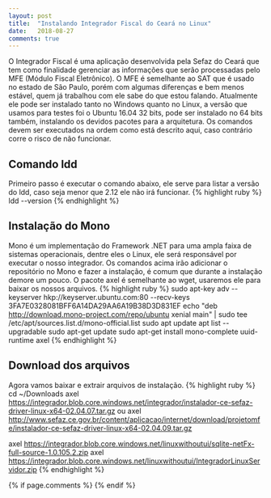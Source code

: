 ```yaml
---
layout: post
title:  "Instalando Integrador Fiscal do Ceará no Linux"
date:   2018-08-27
comments: true
---
```


O Integrador Fiscal é uma aplicação desenvolvida pela Sefaz do Ceará que tem como finalidade gerenciar as informações que serão processadas pelo MFE (Módulo Fiscal Eletrônico). O MFE é semelhante ao SAT que é usado no estado de São Paulo, porém com algumas diferenças e bem menos estável, quem já trabalhou com ele sabe do que estou falando. 
Atualmente ele pode ser instalado tanto no Windows quanto no Linux, a versão que usamos para testes foi o Ubuntu 16.04 32 bits, pode ser instalado no 64 bits também, instalando os devidos pacotes para a arquitetura.
Os comandos devem ser executados na ordem como está descrito aqui, caso contrário corre o risco de não funcionar.

## Comando ldd
Primeiro passo é executar o comando abaixo, ele serve para listar a versão do ldd, caso seja menor que 2.12 ele não irá funcionar.
{% highlight ruby %}
ldd --version
{% endhighlight %}



## Instalação do Mono
Mono é um implementação do Framework .NET para uma ampla faixa de sistemas operacionais, dentre eles o Linux, ele será responsável por executar o nosso integrador.
Os comandos acima irão adicionar o repositório no Mono e fazer a instalação, é comum que durante a instalação demore um pouco. O pacote axel é semelhante ao wget, usaremos ele para baixar os nossos arquivos.
{% highlight ruby %}
sudo apt-key adv --keyserver hkp://keyserver.ubuntu.com:80 --recv-keys 3FA7E0328081BFF6A14DA29AA6A19B38D3D831EF
echo "deb http://download.mono-project.com/repo/ubuntu xenial main" | sudo tee /etc/apt/sources.list.d/mono-official.list
sudo apt update
apt list --upgradable
sudo apt-get update
sudo apt-get install mono-complete uuid-runtime axel
{% endhighlight %}



## Download dos arquivos
Agora vamos baixar e extrair arquivos de instalação.
{% highlight ruby %}
cd ~/Downloads
axel https://integrador.blob.core.windows.net/integrador/instalador-ce-sefaz-driver-linux-x64-02.04.07.tar.gz
ou 
axel http://www.sefaz.ce.gov.br/content/aplicacao/internet/download/projetomfe/instalador-ce-sefaz-driver-linux-x64-02.04.09.tar.gz



axel https://integrador.blob.core.windows.net/linuxwithoutui/sqlite-netFx-full-source-1.0.105.2.zip
axel https://integrador.blob.core.windows.net/linuxwithoutui/IntegradorLinuxServidor.zip
{% endhighlight %}



{% if page.comments %} {% endif %}
